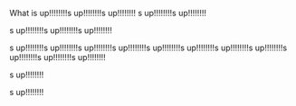 What is up!!!!!!!!s up!!!!!!!!s up!!!!!!!!
s up!!!!!!!!s up!!!!!!!!


s up!!!!!!!!s up!!!!!!!!s up!!!!!!!!


s up!!!!!!!!s up!!!!!!!!s up!!!!!!!!s up!!!!!!!!s up!!!!!!!!s up!!!!!!!!s up!!!!!!!!s up!!!!!!!!s up!!!!!!!!s up!!!!!!!!s up!!!!!!!!

s up!!!!!!!!






s up!!!!!!!!
